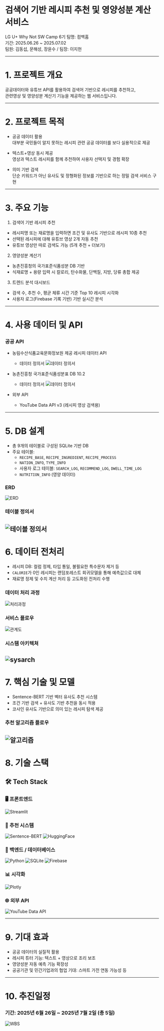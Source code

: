 # 검색어 기반 레시피 추천 및 영양성분 계산 서비스

LG U+ Why Not SW Camp 6기
팀명: 컴백홈  
기간: 2025.06.26 ~ 2025.07.02  
팀원: 김동섭, 문해성, 장윤수 / 팀장: 이지헌

---

# 1.  프로젝트 개요

공공데이터와 유튜브 API를 활용하여 검색어 기반으로 레시피를 추천하고,  
관련영상 및 영양성분 계산기 기능을 제공하는 웹 서비스입니다.

---

# 2. 프로젝트 목적

- 공공 데이터 활용  
  대부분 국민들이 알지 못하는 레시피 관련 공공 데이터를 보다 실용적으로 제공

- 텍스트+영상 동시 제공  
  영상과 텍스트 레시피를 함께 추천하여 사용자 선택지 및 경험 확장

- 의미 기반 검색  
  단순 키워드가 아닌 유사도 및 정형화된 정보를 기반으로 하는 정밀 검색 서비스 구현

---

# 3. 주요 기능

1. 검색어 기반 레시피 추천
- 레시피명 또는 재료명을 입력하면 조건 및 유사도 기반으로 레시피 10종 추천
- 선택된 레시피에 대해 유튜브 영상 2개 자동 추천
- 유튜브 영상만 따로 검색도 가능 (5개 추천 + 더보기)

2. 영양성분 계산기
- 농촌진흥청의 국가표준식품성분 DB 기반
- 식재료명 + 용량 입력 시 칼로리, 탄수화물, 단백질, 지방, 당류 총합 제공

3. 트렌드 분석 대시보드
- 검색 수, 추천 수, 평균 체류 시간 기준 Top 10 레시피 시각화
- 사용자 로그(Firebase 기록 기반) 기반 실시간 분석

---

# 4. 사용 데이터 및 API

### 공공 API
  - 농림수산식품교육문화정보원 제공 레시피 데이터 API

    - 데이터 정의서
    ![데이터 정의서](./doc/img/api_data_def.png)

  - 농촌진흥청 국가표준식품성분표 DB 10.2

    - 데이터 정의서
    ![데이터 정의서](./doc/img/csv_data_def.png)

- 외부 API
  - YouTube Data API v3 (레시피 영상 검색용)
---

# 5. DB 설계

- 총 9개의 테이블로 구성된 SQLite 기반 DB  
- 주요 테이블:
  - `RECIPE_BASE`, `RECIPE_INGREDIENT`, `RECIPE_PROCESS`
  - `NATION_INFO`, `TYPE_INFO`
  - 사용자 로그 테이블: `SEARCH_LOG`, `RECOMMEND_LOG`, `DWELL_TIME_LOG`
  - `NUTRITION_INFO` (영양 데이터)
  
### ERD

  ![ERD](./doc/img/erd.png)
  
### 테이블 정의서


  ![테이블 정의서](./doc/img/db_data_def.png)
---

# 6. 데이터 전처리

- 레시피 DB: 컬럼 정제, 타입 통일, 불필요한 특수문자 제거 등
- `CALORIE`가 0인 레시피는 랜덤포레스트 회귀모델을 통해 예측값으로 대체
- 재료명 정제 및 수치 계산 처리 등 고도화된 전처리 수행

### 데이터 처리 과정
  ![처리과정](./doc/img/process.png)

### 서비스 플로우
  ![관계도](./doc/img/d_flow.png)

### 시스템 아키텍쳐
  ![sysarch](./doc/img/sys_arch.png)
---

# 7. 핵심 기술 및 모델

- Sentence-BERT 기반 벡터 유사도 추천 시스템
- 조건 기반 검색 + 유사도 기반 추천을 동시 적용
- 코사인 유사도 기반으로 의미 있는 레시피 탐색 제공

### 추천 알고리즘 플로우
![알고리즘](./doc/img/arg.png)
---

# 8. 기술 스택

## 🛠️ Tech Stack

### 🖥 프론트엔드
![Streamlit](https://img.shields.io/badge/Streamlit-FF4B4B?style=for-the-badge&logo=Streamlit&logoColor=white)

### 🧠 추천 시스템
![Sentence-BERT](https://img.shields.io/badge/Sentence--BERT-FFBB00?style=for-the-badge&logo=sentencepiece&logoColor=black)
![HuggingFace](https://img.shields.io/badge/HuggingFace-FFD21F?style=for-the-badge&logo=huggingface&logoColor=black)

### 🔧 백엔드 / 데이터베이스
![Python](https://img.shields.io/badge/Python-3776AB?style=for-the-badge&logo=python&logoColor=white)
![SQLite](https://img.shields.io/badge/SQLite-003B57?style=for-the-badge&logo=sqlite&logoColor=white)
![Firebase](https://img.shields.io/badge/Firebase-FFCA28?style=for-the-badge&logo=firebase&logoColor=black)

### 📊 시각화
![Plotly](https://img.shields.io/badge/Plotly-3F4F75?style=for-the-badge&logo=plotly&logoColor=white)

### 🌐 외부 API
![YouTube Data API](https://img.shields.io/badge/YouTube%20Data%20API-v3-red?style=for-the-badge&logo=youtube&logoColor=white)

---

# 9. 기대 효과

- 공공 데이터의 실질적 활용
- 레시피 튜터 기능: 텍스트 + 영상으로 조리 보조
- 영양성분 자동 예측 기능 확장성
- 공공기관 및 민간기업과의 협업 기대: 스마트 가전 연동 가능성 등

---



# 10. 추진일정

### 기간: 2025년 6월 26일 ~ 2025년 7월 2일 (총 5일)

![WBS](./doc/img/wbs.png)
